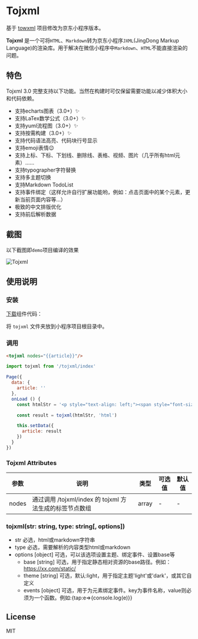 # Tojxml

基于 [towxml](https://github.com/sbfkcel/towxml.git) 项目修改为京东小程序版本。

**Tojxml** 是一个可将`HTML`、`Markdown`转为京东小程序`JXML`(JingDong Markup Language)的渲染库。用于解决在微信小程序中`Markdown`、`HTML`不能直接渲染的问题。

## 特色

Tojxml 3.0 完整支持以下功能。当然在构建时可仅保留需要功能以减少体积大小和代码依赖。

- 支持echarts图表（3.0+）✨
- 支持LaTex数学公式（3.0+）✨
- 支持yuml流程图（3.0+）✨
- 支持按需构建（3.0+）✨
- 支持代码语法高亮、代码块行号显示
- 支持emoji表情:wink:
- 支持上标、下标、下划线、删除线、表格、视频、图片（几乎所有html元素）……
- 支持typographer字符替换
- 支持多主题切换
- 支持Markdown TodoList
- 支持事件绑定（这样允许自行扩展功能哟，例如：点击页面中的某个元素，更新当前页面内容等...）
- 极致的中文排版优化
- 支持前后解析数据

## 截图

以下截图即`demo`项目编译的效果

![Tojxml](https://raw.githack.com/sbfkcel/blog/gh-pages/wxml_demo/demo3.x.png)

## 使用说明

### 安装

[下载](https://github.com/jd-ftf/tojxml/releases/latest/download/tojxml.zip)组件代码：

将 `tojxml` 文件夹放到小程序项目根目录中。

### 调用

```html
<tojxml nodes="{{article}}"/>
```

```javascript
import tojxml from '/tojxml/index'

Page({
  data: {
    article: ''
  },
  onLoad () {
    const htmlStr = '<p style="text-align: left;"><span style="font-size:18px;">tojxml是将html、markdown转换为jxml标签</span></p>↵<p style="text-align: left;"><br /></p>↵<p style="text-align: left;"><span style="font-size:18px;color:#ff0000;">使用说明：</span></p><img src="http://img30.360buyimg.com/fwmarket/jfs/t1/114849/26/15546/122752/5f3f38b0E320e107e/249aa63177118eb8.jpg" alt="" width="850">'

    const result = tojxml(htmlStr, 'html')

    this.setData({
      article: result
    })
  }
})
```

### Tojxml Attributes

| 参数      | 说明                                 | 类型      | 可选值       | 默认值   |
|---------- |------------------------------------ |---------- |------------- |-------- |
| nodes | 通过调用 /tojxml/index 的 tojxml 方法生成的标签节点数组 | array | - | - |

### tojxml(str: string, type: string[, options])

- str 必选，html或markdown字符串
- type 必选，需要解析的内容类型html或markdown
- options [object] 可选，可以该选项设置主题、绑定事件、设置base等
  - base [string] 可选，用于指定静态相对资源的base路径。例如：https://xx.com/static/
  - theme [string] 可选，默认:light，用于指定主题'light'或'dark'，或其它自定义
  - events [object] 可选，用于为元素绑定事件。key为事件名称，value则必须为一个函数。例如:{tap:e=>{console.log(e)}}

## License

MIT
